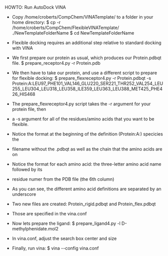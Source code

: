 HOWTO: Run AutoDock VINA

* Copy /home/croberts/CompChem/VINATemplate/ to a folder in your home directory:
  $ cp -r /home/croberts/CompChem/FlexibleVINATemplate/ ./NewTemplateFolderName
  $ cd NewTemplateFolderName

* Flexible docking requires an additional step relative to standard docking with VINA
* We first prepare our protein as usual, which produces our Protein.pdbqt file.
  $ prepare_receptor4.py -r Protein.pdb

* We then have to take our protein, and use a different script to prepare for flexible docking:
  $ prepare_flexreceptor4.py -r Protein.pdbqt -s Protein:A:LEU97_PHE101_VAL146_GLU220_SER221_THR252_VAL254_LEU255_LEU304_LEU318_LEU358_ILE359_LEU363_LEU388_MET425_PHE426_HIS468

* The prepare_flexreceptor4.py script takes the -r argument for your protein file, then
*   a -s argument for all of the residues/amino acids that you want to be flexible.
* Notice the format at the beginning of the definition (Protein:A:) specicies the
*   filename without the .pdbqt as well as the chain that the amino acids are on
* Notice the format for each amino acid: the three-letter amino acid name followed by its
*   residue numer from the PDB file (the 6th column)
* As you can see, the different amino acid definitions are separated by an underscore

* Two new files are created: Protein_rigid.pdbqt and Protein_flex.pdbqt
* Those are specified in the vina.conf

* Now lets prepare the ligand:
  $ prepare_ligand4.py -l D-methylphenidate.mol2

* In vina.conf, adjust the search box center and size

* Finally, run vina:
 $ vina --config vina.conf
